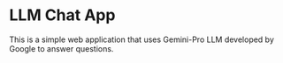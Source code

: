 # LLM Chat App

This is a simple web application that uses Gemini-Pro LLM developed by Google to answer questions. 
